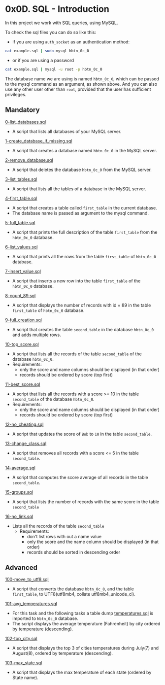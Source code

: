 # 0x0D. SQL - Introduction

In this project we work with SQL queries, using MySQL.

To check the sql files you can do so like this:

- If you are using `auth_socket` as an authentication method:

```sh
cat example.sql | sudo mysql hbtn_0c_0
```

- or if you are using a password

```sh
cat example.sql | mysql -u root -p hbtn_0c_0
```

The database name we are using is named `hbtn_0c_0`, which can be passed to the
mysql command as an argument, as shown above. And you can also use any other
user other than `root`, provided that the user has sufficient privileges.

## Mandatory

[0-list_databases.sql](./0-list_databases.sql)

- A script that lists all databases of your MySQL server.

[1-create_database_if_missing.sql](./1-create_database_if_missing.sql)

- A script that creates a database named `hbtn_0c_0` in the MySQL server.

[2-remove_database.sql](./2-remove_database.sql)

- A script that deletes the database `hbtn_0c_0` from the MySQL server.

[3-list_tables.sql](./3-list_tables.sql)

- A script that lists all the tables of a database in the MySQL server.

[4-first_table.sql](./4-first_table.sql)

- A script that creates a table called `first_table` in the current database.
- The database name is passed as argument to the mysql command.

[5-full_table.sql](./5-full_table.sql)

- A script that prints the full description of the table `first_table` from the
  `hbtn_0c_0` database.

[6-list_values.sql](./6-list_values.sql)

- A script that prints all the rows from the table `first_table` of `hbtn_0c_0`
  database.

[7-insert_value.sql](./7-insert_value.sql)

- A script that inserts a new row into the table `first_table` of the
  `hbtn_0c_0` database.

[8-count_89.sql](./8-count_89.sql)

- A script that displays the number of records with id = 89 in the table
  `first_table` of `hbtn_0c_0` database.

[9-full_creation.sql](./9-full_creation.sql)

- A script that creates the table `second_table` in the database `hbtn_0c_0`
  and adds multiple rows.

[10-top_score.sql](./10-top_score.sql)

- A script that lists all the records of the table `second_table` of the
  database `hbtn_0c_0`.
- Requirements:
  - only the score and name columns should be displayed (in that order)
  - records should be ordered by score (top first)

[11-best_score.sql](./11-best_score.sql)

- A script that lists all the records with a score >= 10 in the table
  `second_table` of the database `hbtn_0c_0`.
- Requirements:
  - only the score and name columns should be displayed (in that order)
  - records should be ordered by score (top first)

[12-no_cheating.sql](./12-no_cheating.sql)

- A script that updates the score of `Bob` to `10` in the table `second_table`.

[13-change_class.sql](./13-change_class.sql)

- A script that removes all records with a score \<= 5  in the table `second_table`.

[14-average.sql](./14-average.sql)

- A script that computes the score average of all records in the table `second_table`.

[15-groups.sql](./15-groups.sql)

- A script that lists the number of records with the same score in the table
  `second_table`

[16-no_link.sql](./16-no_link.sql)

- Lists all the records of the table `second_table`
  - Requirements:
    - don't list rows with out a name value
    - only the score and the name column should be displayed (in that order)
    - records should be sorted in descending order

## Advanced

[100-move_to_utf8.sql](./100-move_to_utf8.sql)

- A script that converts the database `hbtn_0c_0`, and the table `first_table`,
  to UTF8(utf8mb4, collate utf8mb4_unicode_ci).

[101-avg_temperatures.sql](./101-avg_temperatures.sql)

- For this task and the following tasks a table dump [temperatures.sql](./import/temperatures.sql)
  is imported to `hbtn_0c_0` database.
- The script displays the average temperature (Fahrenheit) by city ordered
  by temperature (descending).

[102-top_city.sql](./102-top_city.sql)

- A script that displays the top 3 of cities temperatures during July(7) and
  August(8), ordered by temperature (descending).

[103-max_state.sql](./103-max_state.sql)

- A script that displays the max temperature of each state (ordered by State name).
